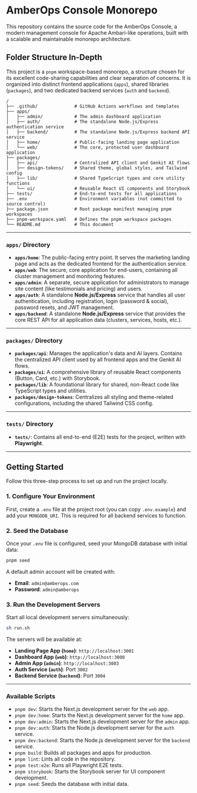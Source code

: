 # AmberOps Console Monorepo

This repository contains the source code for the AmberOps Console, a modern management console for Apache Ambari-like operations, built with a scalable and maintainable monorepo architecture.

## Folder Structure In-Depth

This project is a `pnpm` workspace-based monorepo, a structure chosen for its excellent code-sharing capabilities and clear separation of concerns. It is organized into distinct frontend applications (`apps`), shared libraries (`packages`), and two dedicated backend services (`auth` and `backend`).

```
/
├── .github/              # GitHub Actions workflows and templates
├── apps/
│   ├── admin/            # The admin dashboard application
│   ├── auth/             # The standalone Node.js/Express authentication service
│   ├── backend/          # The standalone Node.js/Express backend API service
│   ├── home/             # Public-facing landing page application
│   └── web/              # The core, protected user dashboard application
├── packages/
│   ├── api/              # Centralized API client and Genkit AI flows
│   ├── design-tokens/    # Shared theme, global styles, and Tailwind config
│   ├── lib/              # Shared TypeScript types and core utility functions
│   └── ui/               # Reusable React UI components and Storybook
├── tests/                # End-to-end tests for all applications
├── .env                  # Environment variables (not committed to source control)
├── package.json          # Root package manifest managing pnpm workspaces
├── pnpm-workspace.yaml   # Defines the pnpm workspace packages
└── README.md             # This document
```

---

### `apps/` Directory

- **`apps/home`**: The public-facing entry point. It serves the marketing landing page and acts as the dedicated frontend for the authentication service.
- **`apps/web`**: The secure, core application for end-users, containing all cluster management and monitoring features.
- **`apps/admin`**: A separate, secure application for administrators to manage site content (like testimonials and pricing) and users.
- **`apps/auth`**: A standalone **Node.js/Express** service that handles all user authentication, including registration, login (password & social), password resets, and JWT management.
- **`apps/backend`**: A standalone **Node.js/Express** service that provides the core REST API for all application data (clusters, services, hosts, etc.).

---

### `packages/` Directory

- **`packages/api`**: Manages the application's data and AI layers. Contains the centralized API client used by all frontend apps and the Genkit AI flows.
- **`packages/ui`**: A comprehensive library of reusable React components (Button, Card, etc.) with Storybook.
- **`packages/lib`**: A foundational library for shared, non-React code like TypeScript types and utilities.
- **`packages/design-tokens`**: Centralizes all styling and theme-related configurations, including the shared Tailwind CSS config.

---

### `tests/` Directory

- **`tests/`**: Contains all end-to-end (E2E) tests for the project, written with **Playwright**.

---

## Getting Started

Follow this three-step process to set up and run the project locally.

### 1. Configure Your Environment

First, create a `.env` file at the project root (you can copy `.env.example`) and add your `MONGODB_URI`. This is required for all backend services to function.

### 2. Seed the Database

Once your `.env` file is configured, seed your MongoDB database with initial data:

```bash
pnpm seed
```

A default admin account will be created with:

- **Email**: `admin@amberops.com`
- **Password**: `admin@amberops`

### 3. Run the Development Servers

Start all local development servers simultaneously:

```bash
sh run.sh
```

The servers will be available at:

- **Landing Page App (`home`)**: `http://localhost:3001`
- **Dashboard App (`web`)**: `http://localhost:3000`
- **Admin App (`admin`)**: `http://localhost:3003`
- **Auth Service (`auth`)**: Port `3002`
- **Backend Service (`backend`)**: Port `3004`

---

### Available Scripts

- `pnpm dev`: Starts the Next.js development server for the `web` app.
- `pnpm dev:home`: Starts the Next.js development server for the `home` app.
- `pnpm dev:admin`: Starts the Next.js development server for the `admin` app.
- `pnpm dev:auth`: Starts the Node.js development server for the `auth` service.
- `pnpm dev:backend`: Starts the Node.js development server for the `backend` service.
- `pnpm build`: Builds all packages and apps for production.
- `pnpm lint`: Lints all code in the repository.
- `pnpm test:e2e`: Runs all Playwright E2E tests.
- `pnpm storybook`: Starts the Storybook server for UI component development.
- `pnpm seed`: Seeds the database with initial data.
